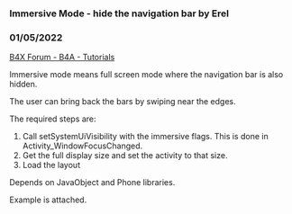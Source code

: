 ### Immersive Mode - hide the navigation bar by Erel
### 01/05/2022
[B4X Forum - B4A - Tutorials](https://www.b4x.com/android/forum/threads/90882/)

Immersive mode means full screen mode where the navigation bar is also hidden.  
  
The user can bring back the bars by swiping near the edges.  
  
The required steps are:  
  
1. Call setSystemUiVisibility with the immersive flags. This is done in Activity\_WindowFocusChanged.  
2. Get the full display size and set the activity to that size.  
3. Load the layout  
  
Depends on JavaObject and Phone libraries.  
  
Example is attached.